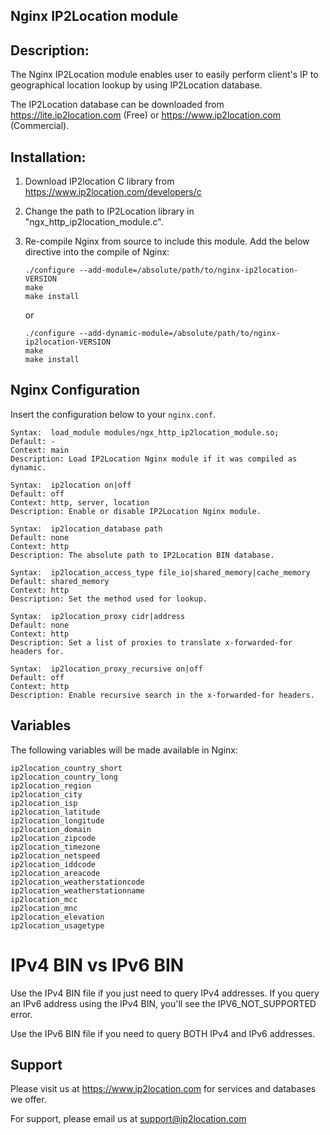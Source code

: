 Nginx IP2Location module
------------------------

Description:
------------

The Nginx IP2Location module enables user to easily perform client's IP to geographical location lookup by using IP2Location database.

The IP2Location database can be downloaded from https://lite.ip2location.com (Free) or https://www.ip2location.com (Commercial).


Installation:
------------

1. Download IP2location C library from https://www.ip2location.com/developers/c

2. Change the path to IP2Location library in "ngx_http_ip2location_module.c".

3. Re-compile Nginx from source to include this module. Add the below directive into the compile of Nginx:

   ```
   ./configure --add-module=/absolute/path/to/nginx-ip2location-VERSION
   make
   make install
   ```

   or

   ```
   ./configure --add-dynamic-module=/absolute/path/to/nginx-ip2location-VERSION
   make
   make install
   ```




Nginx Configuration
-----

Insert the configuration below to your `nginx.conf`.

```
Syntax:  load_module modules/ngx_http_ip2location_module.so;
Default: -
Context: main
Description: Load IP2Location Nginx module if it was compiled as dynamic.
```

```
Syntax:  ip2location on|off
Default: off
Context: http, server, location
Description: Enable or disable IP2Location Nginx module.
```

```
Syntax:  ip2location_database path
Default: none
Context: http
Description: The absolute path to IP2Location BIN database.
```

```
Syntax:  ip2location_access_type file_io|shared_memory|cache_memory
Default: shared_memory
Context: http
Description: Set the method used for lookup.
```

```
Syntax:  ip2location_proxy cidr|address
Default: none
Context: http
Description: Set a list of proxies to translate x-forwarded-for headers for.
```

```
Syntax:  ip2location_proxy_recursive on|off
Default: off
Context: http
Description: Enable recursive search in the x-forwarded-for headers.
```

## Variables

The following variables will be made available in Nginx:

	ip2location_country_short
	ip2location_country_long
	ip2location_region
	ip2location_city
	ip2location_isp
	ip2location_latitude
	ip2location_longitude
	ip2location_domain
	ip2location_zipcode
	ip2location_timezone
	ip2location_netspeed
	ip2location_iddcode
	ip2location_areacode
	ip2location_weatherstationcode
	ip2location_weatherstationname
	ip2location_mcc
	ip2location_mnc
	ip2location_elevation
	ip2location_usagetype


IPv4 BIN vs IPv6 BIN
====================

Use the IPv4 BIN file if you just need to query IPv4 addresses.
If you query an IPv6 address using the IPv4 BIN, you'll see the IPV6_NOT_SUPPORTED error.

Use the IPv6 BIN file if you need to query BOTH IPv4 and IPv6 addresses.



Support
-------
Please visit us at https://www.ip2location.com for services and databases we offer.

For support, please email us at support@ip2location.com
